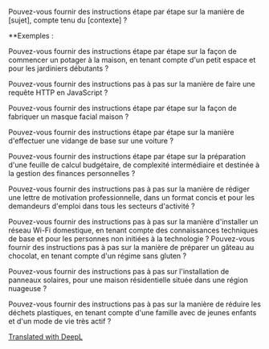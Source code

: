 Pouvez-vous fournir des instructions étape par étape sur la manière de [sujet], compte tenu du [contexte] ?

**Exemples :

Pouvez-vous fournir des instructions étape par étape sur la façon de commencer un potager à la maison, en tenant compte d'un petit espace et pour les jardiniers débutants ?

Pouvez-vous fournir des instructions pas à pas sur la manière de faire une requête HTTP en JavaScript ?  
  
Pouvez-vous fournir des instructions étape par étape sur la façon de fabriquer un masque facial maison ?  
  
Pouvez-vous fournir des instructions étape par étape sur la manière d'effectuer une vidange de base sur une voiture ?  
  
Pouvez-vous fournir des instructions étape par étape sur la préparation d'une feuille de calcul budgétaire, de complexité intermédiaire et destinée à la gestion des finances personnelles ?  
  
Pouvez-vous fournir des instructions pas à pas sur la manière de rédiger une lettre de motivation professionnelle, dans un format concis et pour les demandeurs d'emploi dans tous les secteurs d'activité ?  
  
Pouvez-vous fournir des instructions pas à pas sur la manière d'installer un réseau Wi-Fi domestique, en tenant compte des connaissances techniques de base et pour les personnes non initiées à la technologie ? Pouvez-vous fournir des instructions pas à pas sur la manière de préparer un gâteau au chocolat, en tenant compte d'un régime sans gluten ?  
  
Pouvez-vous fournir des instructions pas à pas sur l'installation de panneaux solaires, pour une maison résidentielle située dans une région nuageuse ?  
  
Pouvez-vous fournir des instructions pas à pas sur la manière de réduire les déchets plastiques, en tenant compte d'une famille avec de jeunes enfants et d'un mode de vie très actif ?  
  
[Translated with DeepL](https://www.deepl.com/translator?utm_source=windows&utm_medium=app&utm_campaign=windows-share)